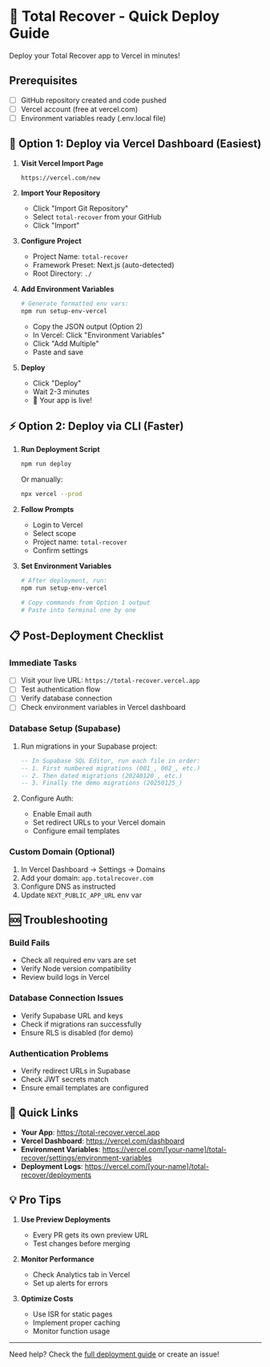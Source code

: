 # 🚀 Total Recover - Quick Deploy Guide

Deploy your Total Recover app to Vercel in minutes!

## Prerequisites
- [ ] GitHub repository created and code pushed
- [ ] Vercel account (free at vercel.com)
- [ ] Environment variables ready (.env.local file)

## 🎯 Option 1: Deploy via Vercel Dashboard (Easiest)

1. **Visit Vercel Import Page**
   ```
   https://vercel.com/new
   ```

2. **Import Your Repository**
   - Click "Import Git Repository"
   - Select `total-recover` from your GitHub
   - Click "Import"

3. **Configure Project**
   - Project Name: `total-recover`
   - Framework Preset: Next.js (auto-detected)
   - Root Directory: `./`

4. **Add Environment Variables**
   ```bash
   # Generate formatted env vars:
   npm run setup-env-vercel
   ```
   - Copy the JSON output (Option 2)
   - In Vercel: Click "Environment Variables"
   - Click "Add Multiple"
   - Paste and save

5. **Deploy**
   - Click "Deploy"
   - Wait 2-3 minutes
   - 🎉 Your app is live!

## ⚡ Option 2: Deploy via CLI (Faster)

1. **Run Deployment Script**
   ```bash
   npm run deploy
   ```
   Or manually:
   ```bash
   npx vercel --prod
   ```

2. **Follow Prompts**
   - Login to Vercel
   - Select scope
   - Project name: `total-recover`
   - Confirm settings

3. **Set Environment Variables**
   ```bash
   # After deployment, run:
   npm run setup-env-vercel
   
   # Copy commands from Option 1 output
   # Paste into terminal one by one
   ```

## 📋 Post-Deployment Checklist

### Immediate Tasks
- [ ] Visit your live URL: `https://total-recover.vercel.app`
- [ ] Test authentication flow
- [ ] Verify database connection
- [ ] Check environment variables in Vercel dashboard

### Database Setup (Supabase)
1. Run migrations in your Supabase project:
   ```sql
   -- In Supabase SQL Editor, run each file in order:
   -- 1. First numbered migrations (001_, 002_, etc.)
   -- 2. Then dated migrations (20240120_, etc.)
   -- 3. Finally the demo migrations (20250125_)
   ```

2. Configure Auth:
   - Enable Email auth
   - Set redirect URLs to your Vercel domain
   - Configure email templates

### Custom Domain (Optional)
1. In Vercel Dashboard → Settings → Domains
2. Add your domain: `app.totalrecover.com`
3. Configure DNS as instructed
4. Update `NEXT_PUBLIC_APP_URL` env var

## 🆘 Troubleshooting

### Build Fails
- Check all required env vars are set
- Verify Node version compatibility
- Review build logs in Vercel

### Database Connection Issues
- Verify Supabase URL and keys
- Check if migrations ran successfully
- Ensure RLS is disabled (for demo)

### Authentication Problems
- Verify redirect URLs in Supabase
- Check JWT secrets match
- Ensure email templates are configured

## 🔗 Quick Links

- **Your App**: https://total-recover.vercel.app
- **Vercel Dashboard**: https://vercel.com/dashboard
- **Environment Variables**: https://vercel.com/[your-name]/total-recover/settings/environment-variables
- **Deployment Logs**: https://vercel.com/[your-name]/total-recover/deployments

## 💡 Pro Tips

1. **Use Preview Deployments**
   - Every PR gets its own preview URL
   - Test changes before merging

2. **Monitor Performance**
   - Check Analytics tab in Vercel
   - Set up alerts for errors

3. **Optimize Costs**
   - Use ISR for static pages
   - Implement proper caching
   - Monitor function usage

---

Need help? Check the [full deployment guide](./DEPLOYMENT_CHECKLIST.md) or create an issue!